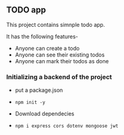 ## TODO app

This project contains simnple todo app.

It has the following features-

- Anyone can create a todo
- Anyone can see their existing todos
- Anyone can mark their todos as done 

### Initializing a backend of the project
- put a package.json
- ```npm init -y```
 
- Download dependecies
- ```npm i express cors dotenv mongoose jwt ```